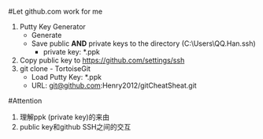 #Let github.com work for me 

1. Putty Key Generator
	* Generate
	* Save public **AND** private keys to the directory (C:\Users\QQ.Han\.ssh)
		* private key: *.ppk
2. Copy public key to https://github.com/settings/ssh
3. git clone - TortoiseGit
	* Load Putty Key: *.ppk
	* URL: git@github.com:Henry2012/gitCheatSheat.git
	
#Attention
1. 理解ppk (private key)的来由
2. public key和github SSH之间的交互